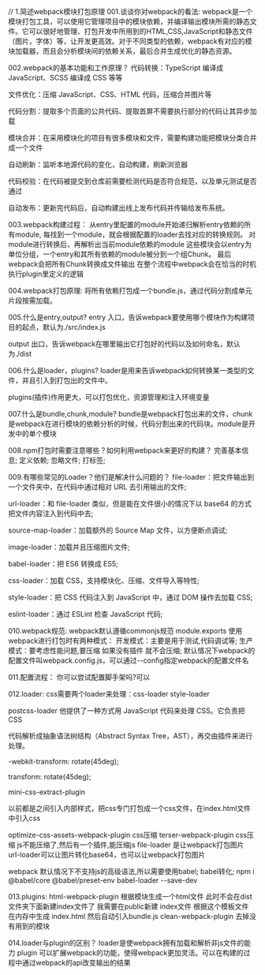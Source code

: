 // 1.简述webpack模块打包原理
001.谈谈你对webpack的看法:
webpack是一个模块打包工具，可以使用它管理项目中的模块依赖，并编译输出模块所需的静态文件。它可以很好地管理、打包开发中所用到的HTML,CSS,JavaScript和静态文件（图片，字体）等，让开发更高效。对于不同类型的依赖，webpack有对应的模块加载器，而且会分析模块间的依赖关系，最后合并生成优化的静态资源。

002.webpack的基本功能和工作原理？
代码转换：TypeScript 编译成 JavaScript、SCSS 编译成 CSS 等等

文件优化：压缩 JavaScript、CSS、HTML 代码，压缩合并图片等

代码分割：提取多个页面的公共代码、提取首屏不需要执行部分的代码让其异步加载

模块合并：在采用模块化的项目有很多模块和文件，需要构建功能把模块分类合并成一个文件

自动刷新：监听本地源代码的变化，自动构建，刷新浏览器

代码校验：在代码被提交到仓库前需要检测代码是否符合规范，以及单元测试是否通过

自动发布：更新完代码后，自动构建出线上发布代码并传输给发布系统。

003.webpack构建过程：
从entry里配置的module开始递归解析entry依赖的所有module,
每找到一个module，就会根据配置的loader去找对应的转换规则。
对module进行转换后，再解析出当前module依赖的module
这些模块会以entry为单位分组，一个entry和其所有依赖的module被分到一个组Chunk。
最后webpack会把所有Chunk转换成文件输出
在整个流程中webpack会在恰当的时机执行plugin里定义的逻辑

004.webpack打包原理:
将所有依赖打包成一个bundle.js，通过代码分割成单元片段按需加载。

005.什么是entry,output?
entry 入口，告诉webpack要使用哪个模块作为构建项目的起点，默认为./src/index.js

output 出口，告诉webpack在哪里输出它打包好的代码以及如何命名，默认为./dist

006.什么是loader，plugins?
loader是用来告诉webpack如何转换某一类型的文件，并且引入到打包出的文件中。

plugins(插件)作用更大，可以打包优化，资源管理和注入环境变量

007.什么是bundle,chunk,module?
bundle是webpack打包出来的文件，chunk是webpack在进行模块的依赖分析的时候，代码分割出来的代码块。module是开发中的单个模块

008.npm打包时需要注意哪些？如何利用webpack来更好的构建？
完善基本信息;
定义依赖;
忽略文件;
打标签;

009.有哪些常见的Loader？他们是解决什么问题的？
file-loader：把文件输出到一个文件夹中，在代码中通过相对 URL 去引用输出的文件;

url-loader：和 file-loader 类似，但是能在文件很小的情况下以 base64 的方式把文件内容注入到代码中去;

source-map-loader：加载额外的 Source Map 文件，以方便断点调试;

image-loader：加载并且压缩图片文件;

babel-loader：把 ES6 转换成 ES5;

css-loader：加载 CSS，支持模块化、压缩、文件导入等特性;

style-loader：把 CSS 代码注入到 JavaScript 中，通过 DOM 操作去加载 CSS;

eslint-loader：通过 ESLint 检查 JavaScript 代码;

010.webpack规范:
webpack默认遵循commonjs规范 module.exports
使用webpack进行打包时有两种模式：
开发模式：主要是用于测试,代码调试等;
生产模式：要考虑性能问题,要压缩 如果没有插件 就不会压缩;
默认情况下webpack的配置文件叫webpack.config.js，可以通过--config指定webpack的配置文件名

011.配置流程：
你可以尝试配置脚手架吗?可以

012.loader:
css需要两个loader来处理：css-loader style-loader

postcss-loader 他提供了一种方式用 JavaScript 代码来处理 CSS。它负责把 CSS

代码解析成抽象语法树结构（Abstract Syntax Tree，AST），再交由插件来进行处理。

-webkit-transform: rotate(45deg);

transform: rotate(45deg);

mini-css-extract-plugin

以前都是之间引入内部样式，把css专门打包成一个css文件，在index.html文件中引入css

optimize-css-assets-webpack-plugin css压缩
terser-webpack-plugin css压缩 js不能压缩了,然后有一个插件,能压缩js
file-loader 是让webpack打包图片
url-loader可以让图片转化base64，也可以让webpack打包图片

webpack 默认情况下不支持js的高级语法,所以需要使用babel;
babel转化; npm i @babel/core @babel/preset-env babel-loader --save-dev

013.plugins:
html-webpack-plugin 根据模块生成一个html文件 此时不会在dist文件夹下面新建index文件了
我需要在public新建 index文件
根据这个模板文件 在内存中生成 index.html 然后自动引入bundle.js
clean-webpack-plugin 去掉没有用到的模块

014.loader与plugin的区别？
loader是使webpack拥有加载和解析非js文件的能力
plugin 可以扩展webpack的功能，使得webpack更加灵活。可以在构建的过程中通过webpack的api改变输出的结果